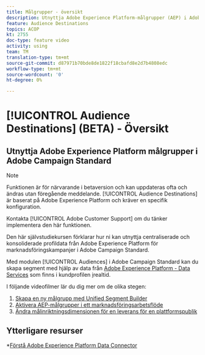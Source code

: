 ```yaml
---
title: Målgrupper - översikt
description: Utnyttja Adobe Experience Platform-målgrupper (AEP) i Adobe Campaign Standard (ACS)
feature: Audience Destinations
topics: ACOP
kt: 2755
doc-type: feature video
activity: using
team: TM
translation-type: tm+mt
source-git-commit: d87971b70bde8de1822f18cbafd8e2d7b4808edc
workflow-type: tm+mt
source-wordcount: '0'
ht-degree: 0%

---
```



# [!UICONTROL Audience Destinations] (BETA) - Översikt

## Utnyttja Adobe Experience Platform målgrupper i Adobe Campaign Standard

>[!NOTE]
>
>Funktionen är för närvarande i betaversion och kan uppdateras ofta och ändras utan föregående meddelande. [!UICONTROL Audience Destinations] är baserat på Adobe Experience Platform och kräver en specifik konfiguration.
>
>Kontakta [!UICONTROL Adobe Customer Support] om du tänker implementera den här funktionen.


Den här självstudiekursen förklarar hur ni kan utnyttja centraliserade och konsoliderade profildata från Adobe Experience Platform för marknadsföringskampanjer i Adobe Campaign Standard.

Med modulen [!UICONTROL Audiences] i Adobe Campaign Standard kan du skapa segment med hjälp av data från [Adobe Experience Platform - Data Services](https://www.adobe.io/apis/experienceplatform/home/services.html) som finns i kundprofilen [i](https://docs.adobe.com/content/help/en/platform-learn/tutorials/profiles/understanding-the-real-time-customer-profile.html)realtid.

I följande videofilmer lär du dig mer om de olika stegen:

1. [Skapa en ny målgrupp med Unified Segment Builder](/help/profiles-and-audiences/audience-destinations/creating-audiences-using-segment-builder.md)
2. [Aktivera AEP-målgrupper i ett marknadsföringsarbetsflöde](/help/profiles-and-audiences/audience-destinations/activating-aep-audiences.md)
3. [Ändra målinriktningsdimensionen för en leverans för en plattformspublik](/help/profiles-and-audiences/audience-destinations/changing-targeting-dimension.md)

## Ytterligare resurser

*[Förstå Adobe Experience Platform Data Connector](/help/administrating/adobe-experience-platform-data-connector/understanding-the-adobe-experience-platform-data-connector.md)


